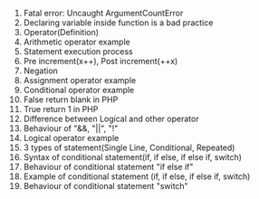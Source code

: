 1. Fatal error: Uncaught ArgumentCountError
2. Declaring variable inside function is a bad practice
3. Operator(Definition)
4. Arithmetic operator example 
5. Statement execution process 
6. Pre increment(x++), Post increment(++x)
7. Negation
8. Assignment operator example 
9. Conditional operator example 
10. False return blank in PHP
11. True return 1 in PHP
12. Difference between Logical and other operator
13. Behaviour of "&&, "||", "!" 
14. Logical operator example 
15. 3 types of statement(Single Line, Conditional, Repeated)
13. Syntax of conditional statement(if, if else, if else if, switch)
14. Behaviour of conditional statement "if else if"
15. Example of conditional statement (if, if else, if else if, switch)
16. Behaviour of conditional statement "switch"


